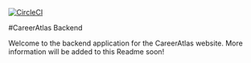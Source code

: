[![CircleCI](https://circleci.com/gh/Rdore88/BE_career_atlas.svg?style=svg)](https://circleci.com/gh/Rdore88/BE_career_atlas)

#CareerAtlas Backend

Welcome to the backend application for the CareerAtlas website. More information will be added to this Readme soon!